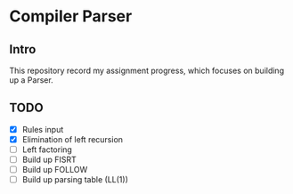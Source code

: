 # Compiler Parser
## Intro
This repository record my assignment progress, which focuses on building up a Parser.

<!-- ## Pipeline -->

## TODO
- [x] Rules input
- [x] Elimination of left recursion
- [ ] Left factoring
- [ ] Build up FISRT
- [ ] Build up FOLLOW
- [ ] Build up parsing table (LL(1))